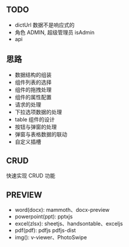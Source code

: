 ## TODO
- dictUrl 数据不是响应式的
- 角色 ADMIN, 超级管理员 isAdmin
- api

## 思路

- 数据结构的组装
- 组件列表的选择
- 组件的拖拽处理
- 组件的属性配置
- 请求的处理
- 下拉选项数据的处理
- table 组件的设计
- 按钮与弹窗的处理
- 弹窗与表格数据的联动
- 自定义插槽

## CRUD
快速实现 CRUD 功能

## PREVIEW
- word(docx): mammoth、docx-preview
- powerpoint(ppt): pptxjs
- excel(zlsx): sheetjs、handsontable、exceljs
- pdf(pdf): pdfjs pdfjs-dist
- img(): v-viewer、PhotoSwipe


